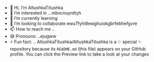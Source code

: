 - 👋 Hi, I’m AltushkaTitushka
- 👀 I’m interested in ...mbvcnuyrdtyh
- 🌱 I’m currently learning
- 💞️ I’m looking to collaborate ewu7fyhi8ewghuiokgbrfebhefgvre
- 📫 How to reach me ..
- 😄 Pronouns: ..ejugww
- ⚡ Fun fact: ..
AltushkaTitushka/AltushkaTitushka is a ✨ special ✨ repository because its `README.md` (this file) appears on your GitHub profile.
You can click the Preview link to take a look at your changes
